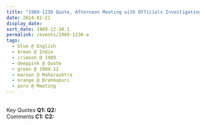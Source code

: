 ```yaml
---
title: "1989-1230 Quote, Afternoon Meeting with Officials Investigating the Last Night Aggression, Brahmapuri, Maharashtra, India"
date: 2024-01-21
display_date: 
sort_date: 1989-12-30.1
permalink: /events/1989-1230-a
tags:
  - blue @ English
  - brown @ India
  - crimson @ 1989
  - deeppink @ Quote
  - green @ 1989-12
  - maroon @ Maharashtra
  - orange @ Brahmapuri
  - peru @ Meeting
---
```


<br>

<wave-list>
  <list-title color="DarkSeaGreen" width="55">Key Quotes</list-title>
  <list-item color="BlanchedAlmond" width="280"><b>Q1:</b> <i></i></list-item>
  <list-item color="Lavender" width="280"><b>Q2:</b> <i></i></list-item>
</wave-list>

<br>

<wave-list>
  <list-title color="DarkSeaGreen" width="55">Comments</list-title>
  <list-item color="BlanchedAlmond" width="280"><b>C1:</b> <i></i></list-item>
  <list-item color="Lavender" width="280"><b>C2:</b> <i></i></list-item>
</wave-list>